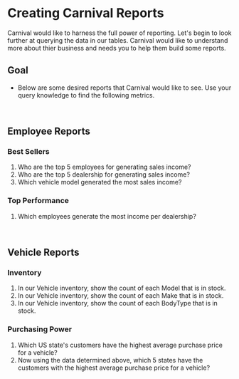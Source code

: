 # Creating Carnival Reports

Carnival would like to harness the full power of reporting. Let's begin to look further at querying the data in our tables. Carnival would like to understand more about thier business and needs you to help them build some reports.

## Goal
- Below are some desired reports that Carnival would like to see. Use your query knowledge to find the following metrics.

<br>

## Employee Reports
### Best Sellers

1. Who are the top 5 employees for generating sales income?
2. Who are the top 5 dealership for generating sales income?
3. Which vehicle model generated the most sales income?

### Top Performance

1. Which employees generate the most income per dealership?

<br>

## Vehicle Reports

### Inventory
1. In our Vehicle inventory, show the count of each Model that is in stock.
2. In our Vehicle inventory, show the count of each Make that is in stock.
2. In our Vehicle inventory, show the count of each BodyType that is in stock.

### Purchasing Power

1. Which US state's customers have the highest average purchase price for a vehicle?
2. Now using the data determined above, which 5 states have the customers with the highest average purchase price for a vehicle?


